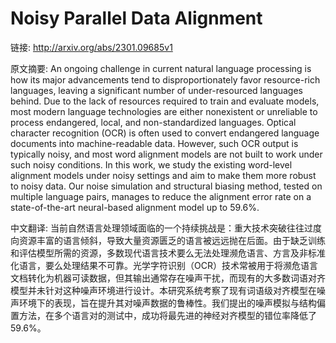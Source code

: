 # Noisy Parallel Data Alignment

链接: http://arxiv.org/abs/2301.09685v1

原文摘要:
An ongoing challenge in current natural language processing is how its major
advancements tend to disproportionately favor resource-rich languages, leaving
a significant number of under-resourced languages behind. Due to the lack of
resources required to train and evaluate models, most modern language
technologies are either nonexistent or unreliable to process endangered, local,
and non-standardized languages. Optical character recognition (OCR) is often
used to convert endangered language documents into machine-readable data.
However, such OCR output is typically noisy, and most word alignment models are
not built to work under such noisy conditions. In this work, we study the
existing word-level alignment models under noisy settings and aim to make them
more robust to noisy data. Our noise simulation and structural biasing method,
tested on multiple language pairs, manages to reduce the alignment error rate
on a state-of-the-art neural-based alignment model up to 59.6%.

中文翻译:
当前自然语言处理领域面临的一个持续挑战是：重大技术突破往往过度向资源丰富的语言倾斜，导致大量资源匮乏的语言被远远抛在后面。由于缺乏训练和评估模型所需的资源，多数现代语言技术要么无法处理濒危语言、方言及非标准化语言，要么处理结果不可靠。光学字符识别（OCR）技术常被用于将濒危语言文档转化为机器可读数据，但其输出通常存在噪声干扰，而现有的大多数词语对齐模型并未针对这种噪声环境进行设计。本研究系统考察了现有词语级对齐模型在噪声环境下的表现，旨在提升其对噪声数据的鲁棒性。我们提出的噪声模拟与结构偏置方法，在多个语言对的测试中，成功将最先进的神经对齐模型的错位率降低了59.6%。
